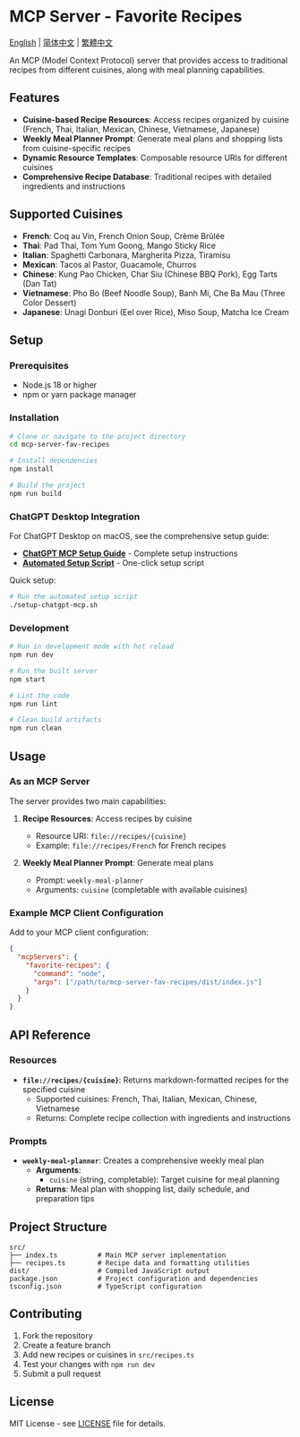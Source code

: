 # MCP Server - Favorite Recipes

[English](README.md) | [简体中文](README_CN.md) | [繁體中文](README_TC.md)

An MCP (Model Context Protocol) server that provides access to traditional recipes from different cuisines, along with meal planning capabilities.

## Features

- **Cuisine-based Recipe Resources**: Access recipes organized by cuisine (French, Thai, Italian, Mexican, Chinese, Vietnamese, Japanese)
- **Weekly Meal Planner Prompt**: Generate meal plans and shopping lists from cuisine-specific recipes
- **Dynamic Resource Templates**: Composable resource URIs for different cuisines
- **Comprehensive Recipe Database**: Traditional recipes with detailed ingredients and instructions

## Supported Cuisines

- **French**: Coq au Vin, French Onion Soup, Crème Brûlée
- **Thai**: Pad Thai, Tom Yum Goong, Mango Sticky Rice
- **Italian**: Spaghetti Carbonara, Margherita Pizza, Tiramisu
- **Mexican**: Tacos al Pastor, Guacamole, Churros
- **Chinese**: Kung Pao Chicken, Char Siu (Chinese BBQ Pork), Egg Tarts (Dan Tat)
- **Vietnamese**: Pho Bo (Beef Noodle Soup), Banh Mi, Che Ba Mau (Three Color Dessert)
- **Japanese**: Unagi Donburi (Eel over Rice), Miso Soup, Matcha Ice Cream

## Setup

### Prerequisites

- Node.js 18 or higher
- npm or yarn package manager

### Installation

```sh
# Clone or navigate to the project directory
cd mcp-server-fav-recipes

# Install dependencies
npm install

# Build the project
npm run build
```

### ChatGPT Desktop Integration

For ChatGPT Desktop on macOS, see the comprehensive setup guide:
- **[ChatGPT MCP Setup Guide](../CHATGPT_MCP_SETUP.md)** - Complete setup instructions
- **[Automated Setup Script](../setup-chatgpt-mcp.sh)** - One-click setup script

Quick setup:
```bash
# Run the automated setup script
./setup-chatgpt-mcp.sh
```

### Development

```sh
# Run in development mode with hot reload
npm run dev

# Run the built server
npm start

# Lint the code
npm run lint

# Clean build artifacts
npm run clean
```

## Usage

### As an MCP Server

The server provides two main capabilities:

1. **Recipe Resources**: Access recipes by cuisine
   - Resource URI: `file://recipes/{cuisine}`
   - Example: `file://recipes/French` for French recipes

2. **Weekly Meal Planner Prompt**: Generate meal plans
   - Prompt: `weekly-meal-planner`
   - Arguments: `cuisine` (completable with available cuisines)

### Example MCP Client Configuration

Add to your MCP client configuration:

```json
{
  "mcpServers": {
    "favorite-recipes": {
      "command": "node",
      "args": ["/path/to/mcp-server-fav-recipes/dist/index.js"]
    }
  }
}
```

## API Reference

### Resources

- **`file://recipes/{cuisine}`**: Returns markdown-formatted recipes for the specified cuisine
  - Supported cuisines: French, Thai, Italian, Mexican, Chinese, Vietnamese
  - Returns: Complete recipe collection with ingredients and instructions

### Prompts

- **`weekly-meal-planner`**: Creates a comprehensive weekly meal plan
  - **Arguments**:
    - `cuisine` (string, completable): Target cuisine for meal planning
  - **Returns**: Meal plan with shopping list, daily schedule, and preparation tips

## Project Structure

```
src/
├── index.ts          # Main MCP server implementation
├── recipes.ts        # Recipe data and formatting utilities
dist/                 # Compiled JavaScript output
package.json          # Project configuration and dependencies
tsconfig.json         # TypeScript configuration
```

## Contributing

1. Fork the repository
2. Create a feature branch
3. Add new recipes or cuisines in `src/recipes.ts`
4. Test your changes with `npm run dev`
5. Submit a pull request

## License

MIT License - see [LICENSE](LICENSE) file for details.
